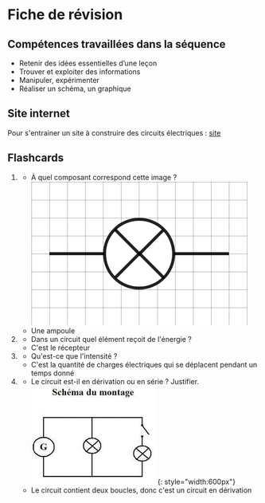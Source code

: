 # Fiche de révision


## Compétences travaillées dans la séquence
- Retenir des idées essentielles d’une leçon
- Trouver et exploiter des informations
- Manipuler, expérimenter
- Réaliser un schéma, un graphique


## Site internet

Pour s'entrainer un site à construire des circuits électriques :
[site](https://phet.colorado.edu/sims/html/circuit-construction-kit-dc-virtual-lab/latest/circuit-construction-kit-dc-virtual-lab_fr.html)


## Flashcards


<div markdown class="flashcard">

1. 
    - À quel composant correspond cette image ? ![](Pictures/schemaAmpoule.png)
    - Une ampoule
2. 
    - Dans un circuit quel élément reçoit de l'énergie ?
    - C'est le récepteur
3. 
    - Qu'est-ce que l'intensité ?
    - C'est la quantité de charges électriques qui se déplacent pendant un temps donné
4. 
    -  Le circuit est-il en dérivation ou en série ? Justifier. ![](Pictures/circuitFicheRev.png){: style="width:600px"}
    - Le circuit contient deux boucles, donc c'est un circuit en dérivation

</div>
